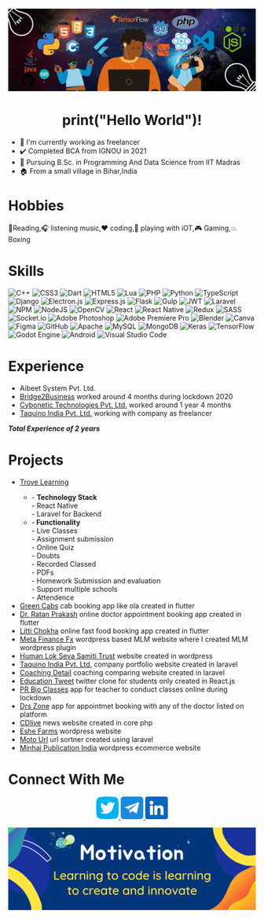 ![Thank you IITM for github student pack, I created this using Canva Pro](/assets/canva_3.gif)
<h1 align="center">
print("Hello World")!
</h1>

- 💼 I'm currently working as freelancer
- ✔️ Completed BCA from IGNOU in 2021
- 📖 Pursuing B.Sc. in Programming And Data Science from IIT Madras
- 🏠 From a small village in Bihar,India

<h1>
  Hobbies
</h1>
  
📖Reading,🎧 listening music,❤️ coding,🔌 playing with iOT,🎮 Gaming,💥 Boxing  

<h1>
  Skills
</h1>

![C++](https://img.shields.io/badge/c++-%2300599C.svg?style=for-the-badge&logo=c%2B%2B&logoColor=white)
![CSS3](https://img.shields.io/badge/css3-%231572B6.svg?style=for-the-badge&logo=css3&logoColor=white)
![Dart](https://img.shields.io/badge/dart-%230175C2.svg?style=for-the-badge&logo=dart&logoColor=white)
![HTML5](https://img.shields.io/badge/html5-%23E34F26.svg?style=for-the-badge&logo=html5&logoColor=white)
![Lua](https://img.shields.io/badge/lua-%232C2D72.svg?style=for-the-badge&logo=lua&logoColor=white)
![PHP](https://img.shields.io/badge/php-%23777BB4.svg?style=for-the-badge&logo=php&logoColor=white)
![Python](https://img.shields.io/badge/python-3670A0?style=for-the-badge&logo=python&logoColor=ffdd54)
![TypeScript](https://img.shields.io/badge/typescript-%23007ACC.svg?style=for-the-badge&logo=typescript&logoColor=white)
![Django](https://img.shields.io/badge/django-%23092E20.svg?style=for-the-badge&logo=django&logoColor=white)
![Electron.js](https://img.shields.io/badge/Electron-191970?style=for-the-badge&logo=Electron&logoColor=white)
![Express.js](https://img.shields.io/badge/express.js-%23404d59.svg?style=for-the-badge&logo=express&logoColor=%2361DAFB)
	![Flask](https://img.shields.io/badge/flask-%23000.svg?style=for-the-badge&logo=flask&logoColor=white)
 ![Gulp](https://img.shields.io/badge/GULP-%23CF4647.svg?style=for-the-badge&logo=gulp&logoColor=white)
 ![JWT](https://img.shields.io/badge/JWT-black?style=for-the-badge&logo=JSON%20web%20tokens)
 ![Laravel](https://img.shields.io/badge/laravel-%23FF2D20.svg?style=for-the-badge&logo=laravel&logoColor=white)
 ![NPM](https://img.shields.io/badge/NPM-%23000000.svg?style=for-the-badge&logo=npm&logoColor=white)
 ![NodeJS](https://img.shields.io/badge/node.js-6DA55F?style=for-the-badge&logo=node.js&logoColor=white)
 ![OpenCV](https://img.shields.io/badge/opencv-%23white.svg?style=for-the-badge&logo=opencv&logoColor=white)
 ![React](https://img.shields.io/badge/react-%2320232a.svg?style=for-the-badge&logo=react&logoColor=%2361DAFB)
![React Native](https://img.shields.io/badge/react_native-%2320232a.svg?style=for-the-badge&logo=react&logoColor=%2361DAFB)
 	![Redux](https://img.shields.io/badge/redux-%23593d88.svg?style=for-the-badge&logo=redux&logoColor=white)
  ![SASS](https://img.shields.io/badge/SASS-hotpink.svg?style=for-the-badge&logo=SASS&logoColor=white)
  ![Socket.io](https://img.shields.io/badge/Socket.io-black?style=for-the-badge&logo=socket.io&badgeColor=010101)
  ![Adobe Photoshop](https://img.shields.io/badge/adobephotoshop-%2331A8FF.svg?style=for-the-badge&logo=adobephotoshop&logoColor=white)
  ![Adobe Premiere Pro](https://img.shields.io/badge/Adobe%20Premiere%20Pro-9999FF.svg?style=for-the-badge&logo=Adobe%20Premiere%20Pro&logoColor=white)
  ![Blender](https://img.shields.io/badge/blender-%23F5792A.svg?style=for-the-badge&logo=blender&logoColor=white)
  ![Canva](https://img.shields.io/badge/Canva-%2300C4CC.svg?style=for-the-badge&logo=Canva&logoColor=white)
  ![Figma](https://img.shields.io/badge/figma-%23F24E1E.svg?style=for-the-badge&logo=figma&logoColor=white)
  ![GitHub](https://img.shields.io/badge/github-%23121011.svg?style=for-the-badge&logo=github&logoColor=white)
  ![Apache](https://img.shields.io/badge/apache-%23D42029.svg?style=for-the-badge&logo=apache&logoColor=white)
  ![MySQL](https://img.shields.io/badge/mysql-%2300f.svg?style=for-the-badge&logo=mysql&logoColor=white)
  ![MongoDB](https://img.shields.io/badge/MongoDB-%234ea94b.svg?style=for-the-badge&logo=mongodb&logoColor=white)
  ![Keras](https://img.shields.io/badge/Keras-%23D00000.svg?style=for-the-badge&logo=Keras&logoColor=white)
  ![TensorFlow](https://img.shields.io/badge/TensorFlow-%23FF6F00.svg?style=for-the-badge&logo=TensorFlow&logoColor=white)
  ![Godot Engine](https://img.shields.io/badge/GODOT-%23FFFFFF.svg?style=for-the-badge&logo=godot-engine)
  ![Android](https://img.shields.io/badge/Android-3DDC84?style=for-the-badge&logo=android&logoColor=white)
  ![Visual Studio Code](https://img.shields.io/badge/Visual%20Studio%20Code-0078d7.svg?style=for-the-badge&logo=visual-studio-code&logoColor=white)
 

<h1>
  Experience
</h1>

<ul>
  <li>Aibeet System Pvt. Ltd.</li>
  <li><a href="https://bridge2business.in/">Bridge2Business</a> worked around 4 months during lockdown 2020</li>
  <li><a href="https://cybonetic.com">Cybonetic Technologies Pvt. Ltd.</a> worked around 1 year 4 months</li>
  <li><a href="https://taquino.in">Taquino India Pvt. Ltd.</a> working with company as freelancer</li>
</ul>
<b><i>Total Experience of 2 years</i></b>


<h1>
  Projects
</h1>

<ul>
  <li><a href="https://play.google.com/store/apps/details?id=com.trove.app">Trove Learning</a></li>
    <ul>
      <li>
        - <b>Technology Stack</b><br/>
          - React Native <br/>
          - Laravel for Backend<br/>
      </li>
      <li>
      -<b> Functionality</b><br/>
         - Live Classes<br/>
         - Assignment submission <br/>
         - Online Quiz<br/>
         - Doubts<br/>
         - Recorded Classed<br/>
         - PDFs<br/>
         - Homework Submission and evaluation<br/>
         - Support multiple schools<br/>
         - Attendence<br/>
      </li>
    </ul>
<li><a href="https://play.google.com/store/apps/details?id=com.cybonetic.greencabs&hl=en_IN&gl=US">Green Cabs</a> cab booking app like ola created in flutter</li>
<li><a href="https://play.google.com/store/apps/details?id=com.cybonetic.cdrp&hl=en_IN&gl=US">Dr. Ratan Prakash</a> online doctor appointment booking app created in flutter</li>
<li><a href="https://play.google.com/store/apps/details?id=com.cybonetic.littichokha&hl=en_IN&gl=US">Litti Chokha</a> online fast food booking app created in flutter</li>
<li><a href="http://metafinancefx.in/">Meta Finance Fx</a> wordpress based MLM website where I created MLM wordpress plugin</li>
<li><a href="httphumanloksevasamiti.org/">Human Lok Seva Samiti Trust</a> website created in wordpress</li>
<li><a href="https://taquino.in/">Taquino India Pvt. Ltd.</a> company portfolio website created in laravel</li>
<li><a href="https://coachingdetail.com/">Coaching Detail</a> coaching comparing website created in laravel</li>
<li><a href="https://etweet.coachingdetail.com/">Education Tweet</a> twitter clone for students only created in React.js</li>
<li><a href="https://play.google.com/store/apps/details?id=com.prbiology.app&hl=en_IN&gl=US">PR Bio Classes</a> app for teacher to conduct classes online during lockdown</li>
<li><a href="https://play.google.com/store/apps/details?id=com.cybonetic.drappointment&hl=en_IN&gl=US">Drs Zone</a> app for appointmet booking with any of the doctor listed on platform</li>
<li><a href="http://cdlive.in">CDlive</a> news website created in core php</li>
<li><a href="https://eshefarms.com/">Eshe Farms</a> wordpress website</li>
<li><a href="http://motourl.com/">Moto Url</a> url sortner created using laravel</li>
<li><a href="minhajpublicationsindia.com">Minhaj Publication India</a> wordpress ecommerce website</li>
</ul>


<h1>
  Connect With Me
</h1>

<p align="center">
  <a href="https://twitter.com/AdityaSuraj03"> 
    <img height="46" width="46" src="/assets/twitter-logo.png"/> 
  </a>
  <a href="https://t.me/adityasuraj507"> 
    <img height="46" width="46" src="/assets/telegram.png"/> 
  </a>
  <a href="https://www.linkedin.com/in/aditya-kumar-27a054162"> 
    <img height="46" width="46" src="/assets/linkedin.png"/> 
  </a>
</p>

![Aditya Suraj](/assets/canva_2.gif)
